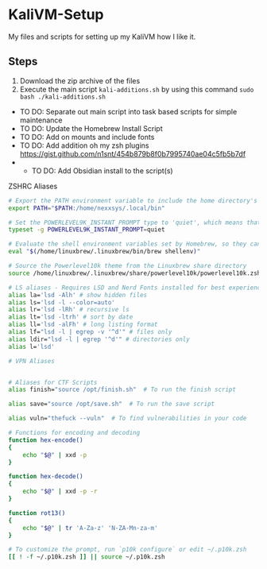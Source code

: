 # KaliVM-Setup
My files and scripts for setting up my KaliVM how I like it.

## Steps 
1. Download the zip archive of the files
2. Execute the main script `kali-additions.sh` by using this command `sudo bash ./kali-additions.sh`

* TO DO: Separate out main script into task based scripts for simple maintenance
* TO DO: Update the Homebrew Install Script
* TO DO: Add on mounts and include fonts
* TO DO: Add addition oh my zsh plugins https://gist.github.com/n1snt/454b879b8f0b7995740ae04c5fb5b7df
* * TO DO: Add Obsidian install to the script(s)

ZSHRC Aliases
```bash
# Export the PATH environment variable to include the home directory's local bin folder
export PATH="$PATH:/home/nexxsys/.local/bin"

# Set the POWERLEVEL9K_INSTANT_PROMPT type to 'quiet', which means that the prompt will not be displayed on a new line
typeset -g POWERLEVEL9K_INSTANT_PROMPT=quiet

# Evaluate the shell environment variables set by Homebrew, so they can be used in the script
eval "$(/home/linuxbrew/.linuxbrew/bin/brew shellenv)"

# Source the Powerlevel10k theme from the Linuxbrew share directory
source /home/linuxbrew/.linuxbrew/share/powerlevel10k/powerlevel10k.zsh-theme

# LS aliases - Requires LSD and Nerd Fonts installed for best experience
alias la='lsd -Alh' # show hidden files
alias ls='lsd -l --color=auto'
alias lr='lsd -lRh' # recursive ls
alias lt='lsd -ltrh' # sort by date
alias ll='lsd -alFh' # long listing format
alias lf="lsd -l | egrep -v '^d'" # files only
alias ldir="lsd -l | egrep '^d'" # directories only
alias l='lsd'

# VPN Aliases


# Aliases for CTF Scripts
alias finish="source /opt/finish.sh"  # To run the finish script

alias save="source /opt/save.sh"  # To run the save script

alias vuln="thefuck --vuln"  # To find vulnerabilities in your code

# Functions for encoding and decoding
function hex-encode()
{
    echo "$@" | xxd -p
}

function hex-decode()
{
    echo "$@" | xxd -p -r
}

function rot13()
{
    echo "$@" | tr 'A-Za-z' 'N-ZA-Mn-za-m'
}

# To customize the prompt, run `p10k configure` or edit ~/.p10k.zsh
[[ ! -f ~/.p10k.zsh ]] || source ~/.p10k.zsh
```
